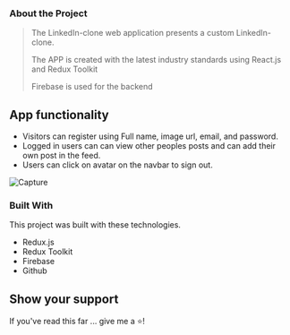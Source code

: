 ### About the Project

> The LinkedIn-clone web application presents a custom LinkedIn-clone.
> 
> The APP is created with the latest industry standards using React.js and Redux Toolkit
> 
> Firebase is used for the backend

## App functionality

 -   Visitors can register using Full name, image url, email, and password.
 -   Logged in users can can view other peoples posts and can add their own post in the feed.
 -   Users can click on avatar on the navbar to sign out.

![Capture](https://user-images.githubusercontent.com/80727193/130268505-725608cf-dd42-4a4e-99a0-adbcacec4a38.PNG)

### Built With
This project was built with these technologies.

 - Redux.js
 - Redux Toolkit
 - Firebase
 - Github
 
 
 ## Show your support
 
 If you've read this far ... give me a ⭐️!
 
